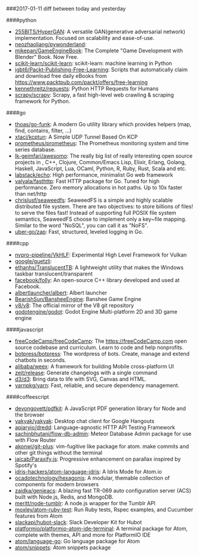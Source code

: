 ###2017-01-11
diff between today and yesterday

####python
* [255BITS/HyperGAN](https://github.com/255BITS/HyperGAN): A versatile GAN(generative adversarial network) implementation. Focused on scalability and ease-of-use.
* [neozhaoliang/pywonderland](https://github.com/neozhaoliang/pywonderland): 
* [mikepan/GameEngineBook](https://github.com/mikepan/GameEngineBook): The Complete "Game Development with Blender" Book. Now Free.
* [scikit-learn/scikit-learn](https://github.com/scikit-learn/scikit-learn): scikit-learn: machine learning in Python
* [igbt6/Packt-Publishing-Free-Learning](https://github.com/igbt6/Packt-Publishing-Free-Learning): Scripts that automatically claim and download free daily eBooks from https://www.packtpub.com/packt/offers/free-learning
* [kennethreitz/requests](https://github.com/kennethreitz/requests): Python HTTP Requests for Humans
* [scrapy/scrapy](https://github.com/scrapy/scrapy): Scrapy, a fast high-level web crawling & scraping framework for Python.

####go
* [thoas/go-funk](https://github.com/thoas/go-funk): A modern Go utility library which provides helpers (map, find, contains, filter, ...)
* [xtaci/kcptun](https://github.com/xtaci/kcptun): A Simple UDP Tunnel Based On KCP
* [prometheus/prometheus](https://github.com/prometheus/prometheus): The Prometheus monitoring system and time series database.
* [lk-geimfari/awesomo](https://github.com/lk-geimfari/awesomo): The really big list of really interesting open source projects in , C++, Clojure, Common/Emacs Lisp, Elixir, Erlang, Golang, Haskell, JavaScript, Lua, OCaml, Python, R, Ruby, Rust, Scala and etc.
* [labstack/echo](https://github.com/labstack/echo): High performance, minimalist Go web framework
* [valyala/fasthttp](https://github.com/valyala/fasthttp): Fast HTTP package for Go. Tuned for high performance. Zero memory allocations in hot paths. Up to 10x faster than net/http
* [chrislusf/seaweedfs](https://github.com/chrislusf/seaweedfs): SeaweedFS is a simple and highly scalable distributed file system. There are two objectives: to store billions of files! to serve the files fast! Instead of supporting full POSIX file system semantics, SeaweedFS choose to implement only a key~file mapping. Similar to the word "NoSQL", you can call it as "NoFS".
* [uber-go/zap](https://github.com/uber-go/zap): Fast, structured, leveled logging in Go.

####cpp
* [nvpro-pipeline/VkHLF](https://github.com/nvpro-pipeline/VkHLF): Experimental High Level Framework for Vulkan
* [google/guetzli](https://github.com/google/guetzli): 
* [ethanhs/TranslucentTB](https://github.com/ethanhs/TranslucentTB): A lightweight utility that makes the Windows taskbar translucent/transparent
* [facebook/folly](https://github.com/facebook/folly): An open-source C++ library developed and used at Facebook.
* [albertlauncher/albert](https://github.com/albertlauncher/albert): Albert launcher
* [BearishSun/BansheeEngine](https://github.com/BearishSun/BansheeEngine): Banshee Game Engine
* [v8/v8](https://github.com/v8/v8): The official mirror of the V8 git repository
* [godotengine/godot](https://github.com/godotengine/godot): Godot Engine  Multi-platform 2D and 3D game engine

####javascript
* [freeCodeCamp/freeCodeCamp](https://github.com/freeCodeCamp/freeCodeCamp): The https://freeCodeCamp.com open source codebase and curriculum. Learn to code and help nonprofits.
* [botpress/botpress](https://github.com/botpress/botpress):  The wordpress of bots. Create, manage and extend chatbots in seconds.
* [alibaba/weex](https://github.com/alibaba/weex): A framework for building Mobile cross-platform UI
* [zeit/release](https://github.com/zeit/release): Generate changelogs with a single command
* [d3/d3](https://github.com/d3/d3): Bring data to life with SVG, Canvas and HTML. 
* [yarnpkg/yarn](https://github.com/yarnpkg/yarn):  Fast, reliable, and secure dependency management.

####coffeescript
* [devongovett/pdfkit](https://github.com/devongovett/pdfkit): A JavaScript PDF generation library for Node and the browser
* [yakyak/yakyak](https://github.com/yakyak/yakyak): Desktop chat client for Google Hangouts
* [apiaryio/dredd](https://github.com/apiaryio/dredd): Language-agnostic HTTP API Testing Framework
* [sachinbhutani/flow-db-admin](https://github.com/sachinbhutani/flow-db-admin): Meteor Database Admin package for use with Flow Router
* [akonwi/git-plus](https://github.com/akonwi/git-plus): vim-fugitive like package for atom. make commits and other git things without the terminal
* [jaicab/Paraxify.js](https://github.com/jaicab/Paraxify.js): Progressive enhancement on parallax inspired by Spotify's
* [idris-hackers/atom-language-idris](https://github.com/idris-hackers/atom-language-idris): A Idris Mode for Atom.io
* [ocadotechnology/hexagonjs](https://github.com/ocadotechnology/hexagonjs): A modular, themable collection of components for modern browsers
* [zaidka/genieacs](https://github.com/zaidka/genieacs): A blazing fast TR-069 auto configuration server (ACS) built with Node.js, Redis, and MongoDB.
* [meritt/node-tumblr](https://github.com/meritt/node-tumblr): A node.js wrapper for the Tumblr API
* [moxley/atom-ruby-test](https://github.com/moxley/atom-ruby-test): Run Ruby tests, Rspec examples, and Cucumber features from Atom
* [slackapi/hubot-slack](https://github.com/slackapi/hubot-slack): Slack Developer Kit for Hubot
* [platformio/platformio-atom-ide-terminal](https://github.com/platformio/platformio-atom-ide-terminal): A terminal package for Atom, complete with themes, API and more for PlatformIO IDE
* [atom/language-go](https://github.com/atom/language-go): Go language package for Atom
* [atom/snippets](https://github.com/atom/snippets): Atom snippets package
